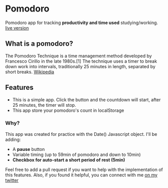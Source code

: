 # Pomodoro
Pomodoro app for tracking **productivity and time used** studying/working.
[live version](https://juanzenn.github.io/pomodoro-js/)

## What is a pomodoro?
The Pomodoro Technique is a time management method developed by Francesco Cirillo in the late 1980s.[1] The technique uses a timer to break down work into intervals, traditionally 25 minutes in length, separated by short breaks.
[Wikipedia](https://en.wikipedia.org/wiki/Pomodoro_Technique)

## Features
* This is a simple app. Click the button and the countdown will start, after 25 minutes, the timer will stop.
* This app store your pomodoro's count in localStorage

### Why? 
This app was created for practice with the Date() Javascript object. I'll be adding:
* A **pause** button
* Variable timing (up to 59min of pomodoro and down to 10min)
* **Checkbox for auto-start a short period of rest (5min)**

Feel free to add a pull request if you want to help with the implementation of this features. 
Also, if you found it helpful, you can connect with me [on my twitter](https://www.twitter.com/juanzenweb)
